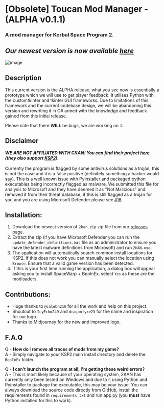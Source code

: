 
# [Obsolete] Toucan Mod Manager - (ALPHA v0.1.1)
### A mod manager for Kerbal Space Program 2.

## ***Our newest version is now available [here](https://github.com/KSP2-Toucan/ToucanModManager)***

![image](https://user-images.githubusercontent.com/1657477/228720734-053c42b8-ec57-4f24-b192-e8cfe51f3834.png)

## Description
This current version is the ALPHA release, what you see now is essentially a prototype which we will use to get player feedback. It utilises Python with the customtkinter and tkinter GUI frameworks. Due to limitations of this framework and the current codebase design, we will be abandoning this version and rewriting it in C# armed with the knowledge and feedback gained from this initial release.

Please note that there **WILL** be bugs, we are working on it.

## Disclaimer
***WE ARE NOT AFFILIATED WITH CKAN! You can find their project [here](https://github.com/KSP-CKAN/CKAN) (they also support [KSP2](https://github.com/KSP-CKAN/CKAN/pull/3797)).***
<br>
<br>
Currently the program is flagged by some antivirus solutions as a trojan, this is not the case and it is a false positive (definitely something a hacker would say). This is a well known issue with Pyinstaller and packaged python executables being incorrectly flagged as malware. We submitted this file for analysis to Microsoft and they have deemed it as "Not Malicious" and removed it from their threat database, if this is still flagged as a trojan for you and you are using Microsoft Defender please see [#16](https://github.com/Loki-Lokster/2KAN/issues/16).


## Installation:
1. Download the newest version of `2kan.zip` zip file from our [releases](https://github.com/Loki-Lokster/2KAN/releases) page.
2. Extract the zip (if you have Microsoft Defender you can run the `update_defender_definitions.bat` file as an administrator to ensure you have the latest malware definitions from Microsoft) and run `2KAN.exe`.
3. The application will automatically search common install locations for KSP2. If this does not work you can manually select the location using `Browse`. Ensure that a valid game version has been detected.
4. If this is your first time running the application, a dialog box will appear asking you to install SpaceWarp + BepInEx, select `Yes` as these are the modloaders.


## Contributions:
- Huge thanks to `@calebh210` for all the work and help on this project. 
- Shoutout to `IcyEcho249` and `dragonfyre23` for the name and inspiration for our logo.
- Thanks to Midjourney for the new and improved logo.


## F.A.Q
Q - **How do I remove all traces of mods from my game?**
<br>
A - Simply navigate to your KSP2 main install directory and delete the `BepInEx` folder.


Q - **I can't launch the program at all, I'm getting these weird errors?**
<br>
A - This is most likely because of your operating system, 2KAN has currently only been tested on Windows and due to it using Python and Pyinstaller to package the executable, this may be your issue. You can always download the source code directly from GitHub, install the requirements found in `requirements.txt` and run app.py (you **must** have Python installed for this to work).
